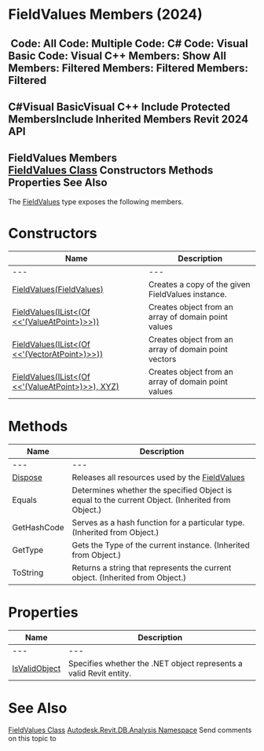 # FieldValues Members (2024)

﻿
 Code: All Code: Multiple Code: C# Code: Visual Basic Code: Visual C++  Members: Show All Members: Filtered Members: Filtered Members: Filtered   
---  
C#Visual BasicVisual C++
Include Protected MembersInclude Inherited Members
Revit 2024 API  
---  
FieldValues Members  
[FieldValues Class](728c3aac-0a10-027d-95e5-eb08665561a6.md "FieldValues Class") Constructors Methods Properties See Also  
---  
The [FieldValues](728c3aac-0a10-027d-95e5-eb08665561a6.md "FieldValues Class") type exposes the following members.
# Constructors
| Name | Description |
| --- | --- |
| --- | --- | --- |
| [FieldValues(FieldValues)](b425b3a4-b4d7-24a1-4e24-eaec47b9acba.md "FieldValues Constructor \(FieldValues\)") | Creates a copy of the given FieldValues instance. |
| [FieldValues(IList<(Of <<'(ValueAtPoint>)>>))](053ac7c0-5297-84bf-7fc3-06af67bbbb3c.md "FieldValues Constructor \(IList\(ValueAtPoint\)\)") | Creates object from an array of domain point values |
| [FieldValues(IList<(Of <<'(VectorAtPoint>)>>))](0630f2f8-6f36-2a29-bdfb-2aa7d85caf96.md "FieldValues Constructor \(IList\(VectorAtPoint\)\)") | Creates object from an array of domain point vectors |
| [FieldValues(IList<(Of <<'(ValueAtPoint>)>>), XYZ)](ab58a81d-73dc-d663-c15c-e3f9bd50414a.md "FieldValues Constructor \(IList\(ValueAtPoint\), XYZ\)") | Creates object from an array of domain point values |

# Methods
| Name | Description |
| --- | --- |
| --- | --- | --- |
| [Dispose](3202859e-01d2-e42e-c2a6-cd83045d8210.md "Dispose Method") | Releases all resources used by the [FieldValues](728c3aac-0a10-027d-95e5-eb08665561a6.md "FieldValues Class") |
| Equals | Determines whether the specified Object is equal to the current Object. (Inherited from Object.) |
| GetHashCode | Serves as a hash function for a particular type.  (Inherited from Object.) |
| GetType | Gets the Type of the current instance. (Inherited from Object.) |
| ToString | Returns a string that represents the current object. (Inherited from Object.) |

# Properties
| Name | Description |
| --- | --- |
| --- | --- | --- |
| [IsValidObject](6f6aeba1-11d9-3f47-f505-85832e2689da.md "IsValidObject Property") | Specifies whether the .NET object represents a valid Revit entity. |

# See Also
[FieldValues Class](728c3aac-0a10-027d-95e5-eb08665561a6.md "FieldValues Class")
[Autodesk.Revit.DB.Analysis Namespace](958e2e12-587d-f188-5d7b-f13d7dbfdf48.md "Autodesk.Revit.DB.Analysis Namespace")
Send comments on this topic to 